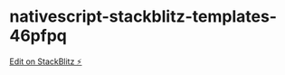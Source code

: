 # nativescript-stackblitz-templates-46pfpq

[Edit on StackBlitz ⚡️](https://stackblitz.com/edit/nativescript-stackblitz-templates-46pfpq)